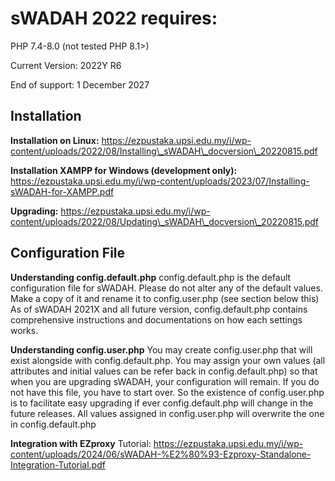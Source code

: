 # sWADAH 2022 requires:

PHP 7.4-8.0 (not tested PHP 8.1>)

Current Version: 2022Y R6

End of support: 1 December 2027


## Installation

**Installation on Linux:**
https://ezpustaka.upsi.edu.my/i/wp-content/uploads/2022/08/Installing\_sWADAH\_docversion\_20220815.pdf

**Installation XAMPP for Windows (development only):**
https://ezpustaka.upsi.edu.my/i/wp-content/uploads/2023/07/Installing-sWADAH-for-XAMPP.pdf

**Upgrading:**
https://ezpustaka.upsi.edu.my/i/wp-content/uploads/2022/08/Updating\_sWADAH\_docversion\_20220815.pdf

## Configuration File

**Understanding config.default.php**
config.default.php is the default configuration file for sWADAH. Please do not alter any of the default values. Make a copy of it and rename it to config.user.php (see section below this)
As of sWADAH 2021X and all future version, config.default.php contains comprehensive instructions and documentations on how each settings works.

**Understanding config.user.php**
You may create config.user.php that will exist alongside with config.default.php.
You may assign your own values (all attributes and initial values can be refer back in config.default.php) so that when you are upgrading sWADAH, your configuration will remain. If you do not have this file, you have to start over. So the existence of config.user.php is to facilitate easy upgrading if ever config.default.php will change in the future releases. All values assigned in config.user.php will overwrite the one in config.default.php

**Integration with EZproxy**
Tutorial: https://ezpustaka.upsi.edu.my/i/wp-content/uploads/2024/06/sWADAH-%E2%80%93-Ezproxy-Standalone-Integration-Tutorial.pdf

